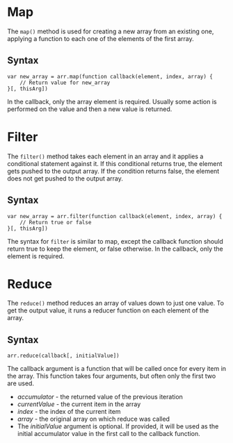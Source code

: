 # Map
The `map()` method is used for creating a new array from an existing one, applying a function to each one of the elements of the first array.

## Syntax
```
var new_array = arr.map(function callback(element, index, array) {
    // Return value for new_array
}[, thisArg])
```

In the callback, only the array element is required. Usually some action is performed on the value and then a new value is returned.

# Filter
The `filter()` method takes each element in an array and it applies a conditional statement against it. If this conditional returns true, the element gets pushed to the output array. If the condition returns false, the element does not get pushed to the output array.

## Syntax
```
var new_array = arr.filter(function callback(element, index, array) {
    // Return true or false
}[, thisArg])
```

The syntax for `filter` is similar to map, except the callback function should return true to keep the element, or false otherwise. In the callback, only the element is required.

# Reduce
The `reduce()` method reduces an array of values down to just one value. To get the output value, it runs a reducer function on each element of the array.

## Syntax
```
arr.reduce(callback[, initialValue])
```

The callback argument is a function that will be called once for every item in the array. This function takes four arguments, but often only the first two are used.

- *accumulator* - the returned value of the previous iteration
- *currentValue* - the current item in the array
- *index* - the index of the current item
- *array* - the original array on which reduce was called
- The *initialValue* argument is optional. If provided, it will be used as the initial accumulator value in the first call to the callback function.
